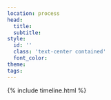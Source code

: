 ```yaml
---
location: process
head:
  title:
  subtitle:
style:
  id: ''
  class: 'text-center contained'
  font_color:
theme:
tags:
---
```

{% include timeline.html %}
